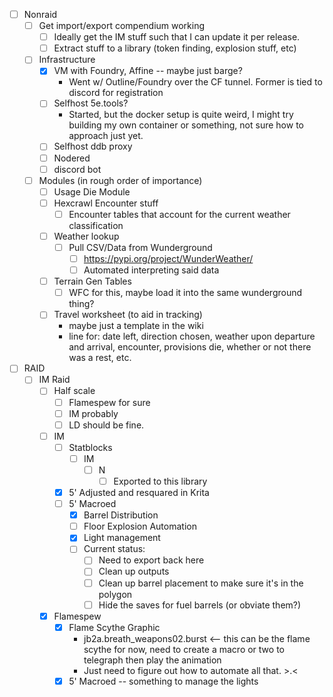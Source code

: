 - [ ] Nonraid
	- [ ] Get import/export compendium working
		- [ ] Ideally get the IM stuff such that I can update it per release.
		- [ ] Extract stuff to a library (token finding, explosion stuff, etc)
	- [ ] Infrastructure
		- [x] VM with Foundry, Affine -- maybe just barge?
			- Went w/ Outline/Foundry over the CF tunnel. Former is tied to discord for registration
		- [ ] Selfhost 5e.tools?
			- Started, but the docker setup is quite weird, I might try building my own container or something, not sure how to approach just yet.
		- [ ] Selfhost ddb proxy
		- [ ] Nodered
		- [ ] discord bot
	- [ ] Modules (in rough order of importance)
		- [ ] Usage Die Module
		- [ ] Hexcrawl Encounter stuff
			- [ ] Encounter tables that account for the current weather classification
		- [ ] Weather lookup
			- [ ] Pull CSV/Data from Wunderground
				- [ ] https://pypi.org/project/WunderWeather/
				- [ ] Automated interpreting said data
		- [ ] Terrain Gen Tables
			- [ ] WFC for this, maybe load it into the same wunderground thing?
		- [ ] Travel worksheet (to aid in tracking)
			- maybe just a template in the wiki
			- line for: date left, direction chosen, weather upon departure and arrival, encounter, provisions die, whether or not there was a rest, etc.
- [ ] RAID
	- [ ] IM Raid
		- [ ] Half scale
			- [ ] Flamespew for sure
			- [ ] IM probably
			- [ ] LD should be fine.
		- [ ] IM
			- [ ] Statblocks
				- [ ] IM
					- [ ] N
						- [ ] Exported to this library
			- [x] 5' Adjusted and resquared in Krita
			- [ ] 5' Macroed
				- [x] Barrel Distribution
				- [ ] Floor Explosion Automation
				- [x] Light management
				- [ ] Current status:
					- [ ] Need to export back here
					- [ ] Clean up outputs
					- [ ] Clean up barrel placement to make sure it's in the polygon
					- [ ] Hide the saves for fuel barrels (or obviate them?)
		- [x] Flamespew
			- [x] Flame Scythe Graphic
				- jb2a.breath_weapons02.burst <-- this can be the flame scythe for now, need to create a macro or two to telegraph then play the animation
				- Just need to figure out how to automate all that. >.<
			- [x] 5' Macroed -- something to manage the lights
